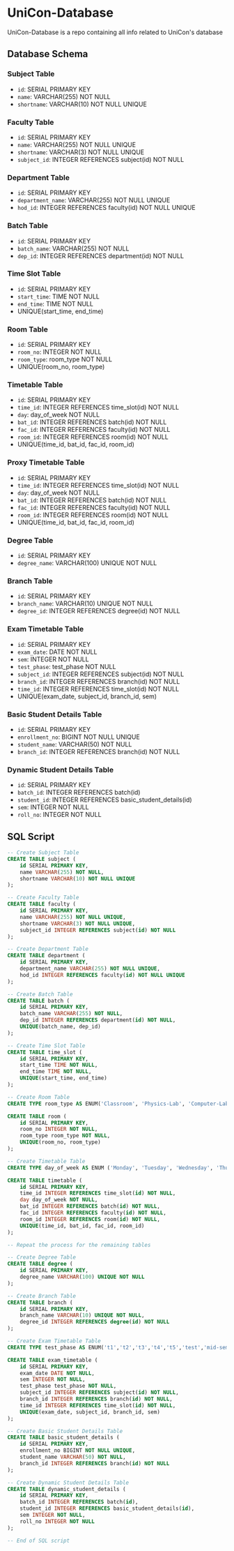 # UniCon-Database

UniCon-Database is a repo containing all info related to UniCon's database

## Database Schema

### Subject Table

- `id`: SERIAL PRIMARY KEY
- `name`: VARCHAR(255) NOT NULL
- `shortname`: VARCHAR(10) NOT NULL UNIQUE

### Faculty Table

- `id`: SERIAL PRIMARY KEY
- `name`: VARCHAR(255) NOT NULL UNIQUE
- `shortname`: VARCHAR(3) NOT NULL UNIQUE
- `subject_id`: INTEGER REFERENCES subject(id) NOT NULL

### Department Table

- `id`: SERIAL PRIMARY KEY
- `department_name`: VARCHAR(255) NOT NULL UNIQUE
- `hod_id`: INTEGER REFERENCES faculty(id) NOT NULL UNIQUE

### Batch Table

- `id`: SERIAL PRIMARY KEY
- `batch_name`: VARCHAR(255) NOT NULL
- `dep_id`: INTEGER REFERENCES department(id) NOT NULL

### Time Slot Table

- `id`: SERIAL PRIMARY KEY
- `start_time`: TIME NOT NULL
- `end_time`: TIME NOT NULL
- UNIQUE(start_time, end_time)

### Room Table

- `id`: SERIAL PRIMARY KEY
- `room_no`: INTEGER NOT NULL
- `room_type`: room_type NOT NULL
- UNIQUE(room_no, room_type)

### Timetable Table

- `id`: SERIAL PRIMARY KEY
- `time_id`: INTEGER REFERENCES time_slot(id) NOT NULL
- `day`: day_of_week NOT NULL
- `bat_id`: INTEGER REFERENCES batch(id) NOT NULL
- `fac_id`: INTEGER REFERENCES faculty(id) NOT NULL
- `room_id`: INTEGER REFERENCES room(id) NOT NULL
- UNIQUE(time_id, bat_id, fac_id, room_id)

### Proxy Timetable Table

- `id`: SERIAL PRIMARY KEY
- `time_id`: INTEGER REFERENCES time_slot(id) NOT NULL
- `day`: day_of_week NOT NULL
- `bat_id`: INTEGER REFERENCES batch(id) NOT NULL
- `fac_id`: INTEGER REFERENCES faculty(id) NOT NULL
- `room_id`: INTEGER REFERENCES room(id) NOT NULL
- UNIQUE(time_id, bat_id, fac_id, room_id)

### Degree Table

- `id`: SERIAL PRIMARY KEY
- `degree_name`: VARCHAR(100) UNIQUE NOT NULL

### Branch Table

- `id`: SERIAL PRIMARY KEY
- `branch_name`: VARCHAR(10) UNIQUE NOT NULL
- `degree_id`: INTEGER REFERENCES degree(id) NOT NULL

### Exam Timetable Table

- `id`: SERIAL PRIMARY KEY
- `exam_date`: DATE NOT NULL
- `sem`: INTEGER NOT NULL
- `test_phase`: test_phase NOT NULL
- `subject_id`: INTEGER REFERENCES subject(id) NOT NULL
- `branch_id`: INTEGER REFERENCES branch(id) NOT NULL
- `time_id`: INTEGER REFERENCES time_slot(id) NOT NULL
- UNIQUE(exam_date, subject_id, branch_id, sem)

### Basic Student Details Table

- `id`: SERIAL PRIMARY KEY
- `enrollment_no`: BIGINT NOT NULL UNIQUE
- `student_name`: VARCHAR(50) NOT NULL
- `branch_id`: INTEGER REFERENCES branch(id) NOT NULL

### Dynamic Student Details Table

- `id`: SERIAL PRIMARY KEY
- `batch_id`: INTEGER REFERENCES batch(id)
- `student_id`: INTEGER REFERENCES basic_student_details(id)
- `sem`: INTEGER NOT NULL
- `roll_no`: INTEGER NOT NULL

## SQL Script

```sql
-- Create Subject Table
CREATE TABLE subject (
    id SERIAL PRIMARY KEY,
    name VARCHAR(255) NOT NULL,
    shortname VARCHAR(10) NOT NULL UNIQUE
);

-- Create Faculty Table
CREATE TABLE faculty (
    id SERIAL PRIMARY KEY,
    name VARCHAR(255) NOT NULL UNIQUE,
    shortname VARCHAR(3) NOT NULL UNIQUE,
    subject_id INTEGER REFERENCES subject(id) NOT NULL
);

-- Create Department Table
CREATE TABLE department (
    id SERIAL PRIMARY KEY,
    department_name VARCHAR(255) NOT NULL UNIQUE,
    hod_id INTEGER REFERENCES faculty(id) NOT NULL UNIQUE
);

-- Create Batch Table
CREATE TABLE batch (
    id SERIAL PRIMARY KEY,
    batch_name VARCHAR(255) NOT NULL,
    dep_id INTEGER REFERENCES department(id) NOT NULL,
    UNIQUE(batch_name, dep_id)
);

-- Create Time Slot Table
CREATE TABLE time_slot (
    id SERIAL PRIMARY KEY,
    start_time TIME NOT NULL,
    end_time TIME NOT NULL,
    UNIQUE(start_time, end_time)
);

-- Create Room Table
CREATE TYPE room_type AS ENUM('Classroom', 'Physics-Lab', 'Computer-Lab');

CREATE TABLE room (
    id SERIAL PRIMARY KEY,
    room_no INTEGER NOT NULL,
    room_type room_type NOT NULL,
    UNIQUE(room_no, room_type)
);

-- Create Timetable Table
CREATE TYPE day_of_week AS ENUM ('Monday', 'Tuesday', 'Wednesday', 'Thursday', 'Friday', 'Saturday', 'Sunday');

CREATE TABLE timetable (
    id SERIAL PRIMARY KEY,
    time_id INTEGER REFERENCES time_slot(id) NOT NULL,
    day day_of_week NOT NULL,
    bat_id INTEGER REFERENCES batch(id) NOT NULL,
    fac_id INTEGER REFERENCES faculty(id) NOT NULL,
    room_id INTEGER REFERENCES room(id) NOT NULL,
    UNIQUE(time_id, bat_id, fac_id, room_id)
);

-- Repeat the process for the remaining tables

-- Create Degree Table
CREATE TABLE degree (
    id SERIAL PRIMARY KEY,
    degree_name VARCHAR(100) UNIQUE NOT NULL
);

-- Create Branch Table
CREATE TABLE branch (
    id SERIAL PRIMARY KEY,
    branch_name VARCHAR(10) UNIQUE NOT NULL,
    degree_id INTEGER REFERENCES degree(id) NOT NULL
);

-- Create Exam Timetable Table
CREATE TYPE test_phase AS ENUM('t1','t2','t3','t4','t5','test','mid-sem','end-sem');

CREATE TABLE exam_timetable (
    id SERIAL PRIMARY KEY,
    exam_date DATE NOT NULL,
    sem INTEGER NOT NULL,
    test_phase test_phase NOT NULL,
    subject_id INTEGER REFERENCES subject(id) NOT NULL,
    branch_id INTEGER REFERENCES branch(id) NOT NULL,
    time_id INTEGER REFERENCES time_slot(id) NOT NULL,
    UNIQUE(exam_date, subject_id, branch_id, sem)
);

-- Create Basic Student Details Table
CREATE TABLE basic_student_details (
    id SERIAL PRIMARY KEY,
    enrollment_no BIGINT NOT NULL UNIQUE,
    student_name VARCHAR(50) NOT NULL,
    branch_id INTEGER REFERENCES branch(id) NOT NULL
);

-- Create Dynamic Student Details Table
CREATE TABLE dynamic_student_details (
    id SERIAL PRIMARY KEY,
    batch_id INTEGER REFERENCES batch(id),
    student_id INTEGER REFERENCES basic_student_details(id),
    sem INTEGER NOT NULL,
    roll_no INTEGER NOT NULL
);

-- End of SQL script
